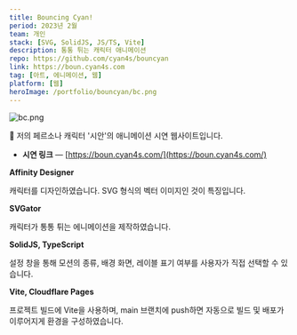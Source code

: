 ```yaml
---
title: Bouncing Cyan!
period: 2023년 2월
team: 개인
stack: [SVG, SolidJS, JS/TS, Vite]
description: 통통 튀는 캐릭터 애니메이션
repo: https://github.com/cyan4s/bouncyan
link: https://boun.cyan4s.com
tag: [아트, 에니메이션, 웹]
platform: [웹]
heroImage: /portfolio/bouncyan/bc.png
---
```


![bc.png](/portfolio/bouncyan/bc.png)

🎈 저의 페르소나 캐릭터 '시안'의 애니메이션 시연 웹사이트입니다.

- **시연 링크** — [https://boun.cyan4s.com/](https://boun.cyan4s.com/)

**Affinity Designer**

캐릭터를 디자인하였습니다. SVG 형식의 벡터 이미지인 것이 특징입니다.

**SVGator**

캐릭터가 통통 튀는 에니메이션을 제작하였습니다.

**SolidJS, TypeScript**

설정 창을 통해 모션의 종류, 배경 화면, 레이블 표기 여부를 사용자가 직접 선택할 수 있습니다.

**Vite, Cloudflare Pages**

프로젝트 빌드에 Vite을 사용하며, main 브랜치에 push하면 자동으로 빌드 및 배포가 이루어지게 환경을 구성하였습니다.
